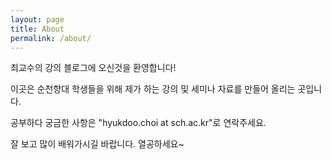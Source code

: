 ```yaml
---
layout: page
title: About
permalink: /about/
---
```






최교수의 강의 블로그에 오신것을 환영합니다!  

이곳은 순천향대 학생들을 위해 제가 하는 강의 및 세미나 자료를 만들어 올리는 곳입니다.  

공부하다 궁금한 사항은 "hyukdoo.choi at sch.ac.kr"로 연락주세요.

잘 보고 많이 배워가시길 바랍니다. 열공하세요~

